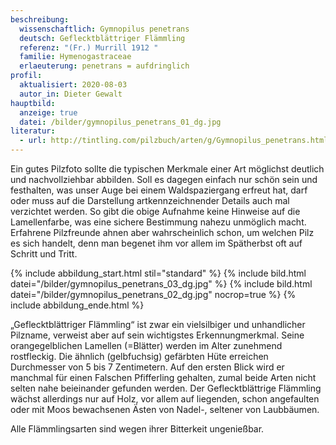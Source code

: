 ```yaml
---
beschreibung:
  wissenschaftlich: Gymnopilus penetrans
  deutsch: Geflecktblättriger Flämmling
  referenz: "(Fr.) Murrill 1912 "
  familie: Hymenogastraceae
  erlaeuterung: penetrans = aufdringlich
profil:
  aktualisiert: 2020-08-03
  autor_in: Dieter Gewalt
hauptbild:
  anzeige: true
  datei: /bilder/gymnopilus_penetrans_01_dg.jpg
literatur:
  - url: http://tintling.com/pilzbuch/arten/g/Gymnopilus_penetrans.html
---
```

Ein gutes Pilzfoto sollte die typischen Merkmale einer Art möglichst deutlich und nachvollziehbar abbilden. Soll es dagegen einfach nur schön sein und festhalten, was unser Auge bei einem Waldspaziergang erfreut hat, darf oder muss auf die Darstellung artkennzeichnender Details auch mal verzichtet werden. So gibt die obige Aufnahme keine Hinweise auf die Lamellenfarbe, was eine sichere Bestimmung nahezu unmöglich macht. Erfahrene Pilzfreunde ahnen aber wahrscheinlich schon, um welchen Pilz es sich handelt, denn man begenet ihm vor allem im Spätherbst oft auf Schritt und Tritt.

{% include abbildung_start.html stil="standard" %}
{% include bild.html datei="/bilder/gymnopilus_penetrans_03_dg.jpg" %}
{% include bild.html datei="/bilder/gymnopilus_penetrans_02_dg.jpg" nocrop=true %}
{% include abbildung_ende.html %}

„Geflecktblättriger Flämmling“ ist zwar ein vielsilbiger und unhandlicher Pilzname, verweist aber auf sein wichtigstes Erkennungmerkmal. Seine orangegelblichen Lamellen (=Blätter) werden im Alter zunehmend rostfleckig. Die ähnlich (gelbfuchsig) gefärbten Hüte erreichen Durchmesser von 5 bis 7 Zentimetern. Auf den ersten Blick wird er manchmal für einen Falschen Pfifferling gehalten, zumal beide Arten nicht selten nahe beieinander gefunden werden. Der Geflecktblättrige Flämmling wächst allerdings nur auf Holz, vor allem auf liegenden, schon angefaulten oder mit Moos bewachsenen Ästen von Nadel-, seltener von Laubbäumen.


Alle Flämmlingsarten sind wegen ihrer Bitterkeit ungenießbar.
